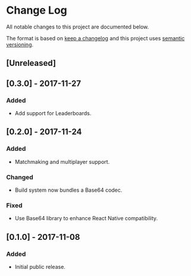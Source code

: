 # Change Log
All notable changes to this project are documented below.

The format is based on [keep a changelog](http://keepachangelog.com/) and this project uses [semantic versioning](http://semver.org/).

## [Unreleased]

## [0.3.0] - 2017-11-27
### Added
- Add support for Leaderboards.

## [0.2.0] - 2017-11-24
### Added
- Matchmaking and multiplayer support.

### Changed
- Build system now bundles a Base64 codec.

### Fixed
- Use Base64 library to enhance React Native compatibility.

## [0.1.0] - 2017-11-08
### Added
- Initial public release.
